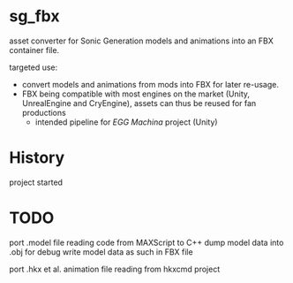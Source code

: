 sg_fbx
======

asset converter for Sonic Generation models and animations into an FBX container file.

targeted use:
-	convert models and animations from mods into FBX for later re-usage.
-	FBX being compatible with most engines on the market (Unity, UnrealEngine and CryEngine), assets can thus be reused for fan productions
	-	intended pipeline for *EGG Machina* project (Unity)

History
=======
project started



TODO
====

port .model file reading code from MAXScript to C++
dump model data into .obj for debug
write model data as such in FBX file

port .hkx et al. animation file reading from hkxcmd project

